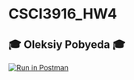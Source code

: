 # CSCI3916_HW4

## 🎓 Oleksiy Pobyeda 🎓

[![Run in Postman](https://run.pstmn.io/button.svg)](https://app.getpostman.com/run-collection/0b32fa89106f35e9dea5)
